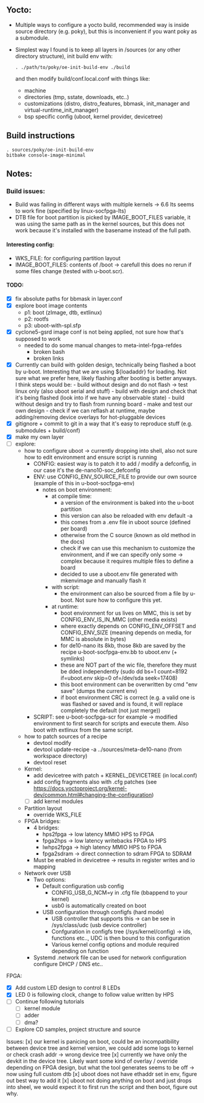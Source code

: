 ## Yocto:

- Multiple ways to configure a yocto build, recommended way is inside source directory (e.g. poky), but this is inconvenient if you want poky as a submodule.
- Simplest way I found is to keep all layers in /sources (or any other directory structure), init build env with:

  ```
  . ./path/to/poky/oe-init-build-env ./build
  ```

  and then modify build/conf.local.conf with things like:
  - machine
  - directories (tmp, sstate, downloads, etc..)
  - customizations (distro, distro_features, bbmask, init_manager and virtual-runtime_init_manager)
  - bsp specific config (uboot, kernel provider, devicetree)

## Build instructions

```
. sources/poky/oe-init-build-env
bitbake console-image-minimal
```

## Notes:

### Build issues:
- Build was failing in different ways with multiple kernels -> 6.6 lts seems to work fine (specified by linux-socfpga-lts)
- DTB file for boot partition is picked by IMAGE_BOOT_FILES variable, it was using the same path as in the kernel sources, but this does not work because it's installed with the basename instead of the full path.

#### Interesting config:
- WKS_FILE: for configuring partition layout
- IMAGE_BOOT_FILES: contents of /boot -> carefull this does no rerun if some files change (tested with u-boot.scr).

#### TODO:
- [x] fix absolute paths for bbmask in layer.conf
- [x] explore boot image contents
  - p1: boot (zImage, dtb, extlinux)
  - p2: rootfs
  - p3: uboot-with-spl.sfp
- [x] cyclone5-gsrd image conf is not being applied, not sure how that's supposed to work
  - needed to do some manual changes to meta-intel-fpga-refdes
    - broken bash
    - broken links
- [x] Currently can build with golden design, technically being flashed a boot by u-boot. Interesting that we are using
      ${loadaddr} for loading. Not sure what we prefer here, likely flashing after booting is better anyways.
      I think steps would be:
      - build without design and do not flash -> test linux only (also uboot serial and stuff)
      - build with design and check that it's being flashed (look into if we have any observable state)
      - build without design and try to flash from running board
      - make and test our own design
      - check if we can reflash at runtime, maybe adding/removing device overlays for hot-pluggable devices
- [x] gitignore + commit to git in a way that it's easy to reproduce stuff (e.g. submodules + build/conf)
- [x] make my own layer
- [ ] explore:
    - how to configure uboot -> currently dropping into shell, also not sure how to edit environment and ensure script is running
      - CONFIG: easiest way is to patch it to add / modify a defconfig, in our case it's the de-nano10-soc_defconfig
      - ENV: use CONFIG_ENV_SOURCE_FILE to provide our own source (example of this in u-boot-socfpga-env)
        - notes on boot environment:
          - at compile time:
            - a version of the environment is baked into the u-boot partition
            - this version can also be reloaded with env default -a
            - this comes from a .env file in uboot source (defined per board)
            - otherwise from the C source (known as old method in the docs)
            - check if we can use this mechanism to customize the environment, and if we can specify only some -> complex because it requires multiple files to define a board
            - decided to use a uboot.env file generated with mkenvimage and manually flash it
          - with script:
            - the environment can also be sourced from a file by u-boot. Not sure how to configure this yet.
          - at runtime:
            - boot environment for us lives on MMC, this is set by CONFIG_ENV_IS_IN_MMC (other media exists)
            - where exactly depends on CONFIG_ENV_OFFSET and CONFIG_ENV_SIZE (meaning depends on media, for MMC is absolute in bytes)
            - for de10-nano its 8kb, those 8kb are saved by the recipe u-boot-socfpga-env.bb to uboot.env (+ symlinks)
            - these are NOT part of the wic file, therefore they must be dded independently (sudo dd bs=1 count=8192 if=uboot.env skip=0 of=/dev/sda seek=17408)
            - this boot environment can be overwritten by cmd "env save" (dumps the current env)
            - if boot environment CRC is correct (e.g. a valid one is was flashed or saved and is found, it will replace completely the default (not just merge))
      - SCRIPT: see u-boot-socfpga-scr for example -> modified environment to first search for scripts and execute them. Also boot with extlinux from the same script.
    - how to patch sources of a recipe
      - devtool modify <recipe>
      - devtool update-recipe -a ../sources/meta-de10-nano <recipe> (from workspace directory)
      - devtool reset <recipe>
    - Kernel:
      - add devicetree with patch + KERNEL_DEVICETREE (in local.conf)
      - add config fragments also with .cfg patches (see https://docs.yoctoproject.org/kernel-dev/common.html#changing-the-configuration)
      - [ ] add kernel modules
    - Partition layout
        - override WKS_FILE
    - FPGA bridges:
      - 4 bridges:
        - hps2fpga    -> low latency MMIO HPS to FPGA
        - fpga2hps    -> low latency writebacks FPGA to HPS
        - lwhps2fpga  -> high latency MMIO HPS to FPGA
        - fpga2sdram  -> direct connection to sdram FPGA to SDRAM
      - Must be enabled in devicetree -> results in register writes and io mapping
    - Network over USB
      - Two options:
        - Default configuration usb config 
          - CONFIG_USB_G_NCM=y in .cfg file (bbappend to your kernel)
          - usb0 is automatically created on boot
        - USB configuration through configfs (hard mode)
          - USB controller that supports this -> can be see in /sys/class/udc (usb device controller)
          - Confguration in configfs tree (/sys/kernel/config) -> ids, functions etc.., UDC is then bound to this configuration
          - Various kernel config options and module required depending on function
      - Systemd .network file can be used for network configuration configure DHCP / DNS etc..
  
FPGA:
- [x] Add custom LED design to control 8 LEDs
- [x] LED 0 is following clock, change to follow value written by HPS
- [ ] Continue following tutorials
  - [ ] kernel module
  - [ ] adder
  - [ ] dma?
- [ ] Explore CD samples, project structure and source

Issues:
[x] our kernel is panicing on boot, could be an incompatibility between device tree and kernel version, we could add some logs to kernel or check crash addr -> wrong device tree
[x] currently we have only the devkit in the device tree. Likely want some kind of overlay / override depending on FPGA design, but what the tool generates seems to be off -> now using full custom dtb
[x] uboot does not have ethaddr set in env, figure out best way to add it
[x] uboot not doing anything on boot and just drops into sheel, we would expect it to first run the script and then boot, figure out why.


